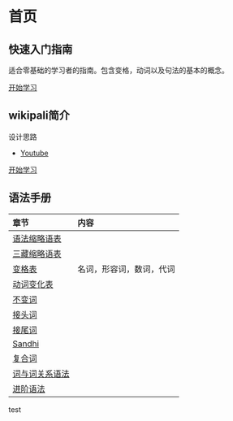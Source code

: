 # 首页

## 快速入门指南

适合零基础的学习者的指南。包含变格，动词以及句法的基本的概念。

[开始学习](shortcut/summary.md)

## wikipali简介

设计思路
- [Youtube](https://youtube.com/playlist?list=PL_1iJBQvNPFHT6UisME_cOSts5fFecK14)


[开始学习](palistep/summary.md)

## 语法手册

| 章节 | 内容 |
| :--- | :--- |
| [语法缩略语表](grammar-abbr.md) |  |
| [三藏缩略语表](pali-abbr.md) |  |
| [变格表](declension/ending-table.md) | 名词，形容词，数词，代词 |
| [动词变化表](verbal/verb-table.md) |  |
| [不变词](readme.md) |  |
| [接头词](readme.md) |  |
| [接尾词](readme.md) |  |
| [Sandhi](readme.md) |  |
| [复合词](readme.md) |  |
| [词与词关系语法](basic-relation/readme.md) |  |
| [进阶语法](grammar/readme.md) |  |

test
